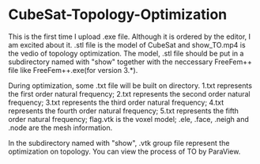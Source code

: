 # CubeSat-Topology-Optimization
This is the first time I upload .exe file. Although it is ordered by the editor, I am excited about it.
.stl file is the model of CubeSat and show_TO.mp4 is the vedio of topology optimization.
The model, .stl file should be put in a subdirectory named with "show" together with the neccessary FreeFem++ file like FreeFem++.exe(for version 3.*).

During optimization, some .txt file will be built on directory. 
1.txt represents the first order natural frequency;
2.txt represents the second order natural frequency;
3.txt represents the third order natural frequency;
4.txt represents the fourth order natural frequency;
5.txt represents the fifth order natural frequency;
flag.vtk is the voxel model;
.ele, .face, .neigh and .node are the mesh information.

In the subdirectory named with "show", .vtk group file represent the optimization on topology. 
You can view the process of TO by ParaView.
